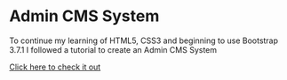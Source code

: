 # Admin CMS System

To continue my learning of HTML5, CSS3 and beginning to use Bootstrap 3.7.1
I followed a tutorial to create an Admin CMS System

[Click here to check it out](https://gallant-mcclintock-8b5191.netlify.com/) 
